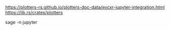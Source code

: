 https://plotters-rs.github.io/plotters-doc-data/evcxr-jupyter-integration.html
https://lib.rs/crates/plotters

sage -n jupyter